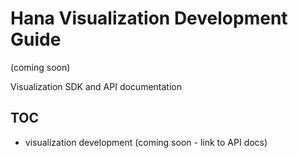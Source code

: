 # Hana Visualization Development Guide
(coming soon)

Visualization SDK and API documentation

## TOC
- visualization development (coming soon - link to API docs)
